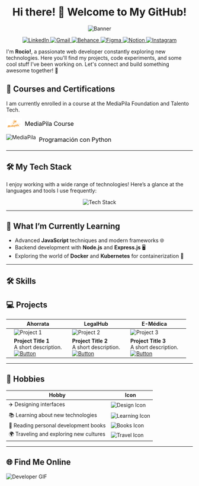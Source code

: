 <div align="center">

# Hi there! 👋 Welcome to My GitHub!

<img src="https://github.com/user-attachments/assets/8578ef4c-0e1d-4407-8c42-6803c7a71d15" alt="Banner" width="600" />


<!-- ICONOS DE REDES SOCIALES -->


<p align="center">
  <a href="https://www.linkedin.com/in/rocio-livingston" target="_blank">
    <img src="https://img.shields.io/badge/LinkedIn-0077B5?style=for-the-badge&logo=linkedin&logoColor=white" alt="LinkedIn" height="30">
  </a>
  <a href="mailto:rocioblivingston@gmail.com" target="_blank">
    <img src="https://img.shields.io/badge/Gmail-D14836?style=for-the-badge&logo=gmail&logoColor=white" alt="Gmail" height="30">
  </a>
   <a href="https://www.behance.net/rociolivingston" target="_blank">
    <img src="https://img.shields.io/badge/Behance-1769FF?style=for-the-badge&logo=behance&logoColor=white" alt="Behance" height="30">
  </a>
  <a href="https://www.figma.com/proto/w4Wd4WTWQTXiAjlxgUzvfF/App-supermercado?node-id=344-469&t=SCx2JlNspCf3GPi0-1" target="_blank">
    <img src="https://img.shields.io/badge/Figma-F24E1E?style=for-the-badge&logo=figma&logoColor=white" alt="Figma" height="30">
  </a>
  <a href="https://www.notion.so/Rocio-Livingston-Design-Journal-0a092eccf69b4063bd379802b784478c" target="_blank">
    <img src="https://img.shields.io/badge/Notion-000000?style=for-the-badge&logo=notion&logoColor=white" alt="Notion" height="30">
  </a>
  <a href="https://www.instagram.com/chica.community?igsh=dmt5MXJueWRoZ253&utm_source=qr" target="_blank">
    <img src="https://img.shields.io/badge/Instagram-E4405F?style=for-the-badge&logo=instagram&logoColor=white" alt="Instagram" height="30">
  </a>
  
</p>

</div>



I'm **Rocio!**, a passionate web developer constantly exploring new technologies. Here you'll find my projects, code experiments, and some cool stuff I’ve been working on. Let's connect and build something awesome together! 🚀

## 🌟 Courses and Certifications

I am currently enrolled in a course at the MediaPila Foundation and Talento Tech.

<div style="margin-bottom: 10px;">
  <a href="https://mediapila.org.ar/la-fundacion/" target="_blank" style="text-decoration: none; display: inline-flex; align-items: center;">
    <img src="logo-principal.png" alt="MediaPila" height="30" style="vertical-align: middle;">
    <span style="font-size: 16px; margin-left: 8px; color: black;">MediaPila Course</span>
  </a>
</div>

<div style="margin-bottom: 10px;">
  <a href="https://inscripcionesagencia.bue.edu.ar/talentotech/courses" target="_blank" style="text-decoration: none; display: inline-flex; align-items: center;">
    <img src="https://inscripcionesagencia.bue.edu.ar/talentotech/img/logos-nav.webp" alt="MediaPila" height="30" style="vertical-align: middle;">
    <span style="font-size: 16px; margin-left: 8px; color: black;">Programación con Python</span>
  </a>
</div>


---

## 🛠️ My Tech Stack

I enjoy working with a wide range of technologies! Here’s a glance at the languages and tools I use frequently:

<div align="center">
  <img src="https://skillicons.dev/icons?i=html,css,javascript,python,github,vscode,bootstrap&theme=light" alt="Tech Stack" />
</div>

---

## 🌱 What I’m Currently Learning

- Advanced **JavaScript** techniques and modern frameworks 🌐
- Backend development with **Node.js** and **Express.js** 🖥️
- Exploring the world of **Docker** and **Kubernetes** for containerization 🐳

---
## 🛠️ Skills





## 💻 Projects

|   | Ahorrata |   | LegalHub|   | E-Médica |   |
|---|-----------|---|-----------|---|-----------|---|
|   | ![Project 1](ruta-de-la-imagen-1.png) |   | ![Project 2](ruta-de-la-imagen-2.png) |   | ![Project 3](ruta-de-la-imagen-3.png) |   |
|   | **Project Title 1** <br> A short description. <br> [![Button](https://img.shields.io/badge/See_More-ff66cc?style=for-the-badge)](https://link-al-proyecto.com) |   | **Project Title 2** <br> A short description. <br> [![Button](https://img.shields.io/badge/See_More-ff66cc?style=for-the-badge)](https://link-al-proyecto.com) |   | **Project Title 3** <br> A short description. <br> [![Button](https://img.shields.io/badge/See_More-ff66cc?style=for-the-badge)](https://link-al-proyecto.com) |   |


---

## 🎨 Hobbies

| Hobby                             | Icon                                                      |
|-----------------------------------|-----------------------------------------------------------|
| ✈️ Designing interfaces           | ![Design Icon](https://img.shields.io/badge/Design-0ACF83?style=for-the-badge&logo=figma&logoColor=white) |
| 📚 Learning about new technologies | ![Learning Icon](https://img.shields.io/badge/Learning-FF6F00?style=for-the-badge&logo=education&logoColor=white) |
| 📖 Reading personal development books | ![Books Icon](https://img.shields.io/badge/Books-9B59B6?style=for-the-badge&logo=book&logoColor=white)  |
| 🌍 Traveling and exploring new cultures | ![Travel Icon](https://img.shields.io/badge/Travel-3498DB?style=for-the-badge&logo=globe&logoColor=white)  |

---

## 🌐 Find Me Online 
![Developer GIF](https://media.giphy.com/media/3o7aD2saS6uK8U4h5W/giphy.gif)
